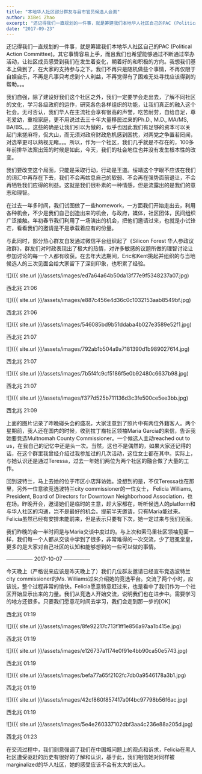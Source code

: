 ```yaml
---
title: "本地华人社区部分群友与县市官员候选人会面"
author: XiBei Zhao
excerpt: "还记得我们一直规划的一件事，就是筹建我们本地华人社区自己的PAC (Political Action Committee)。其它事情容易上手，而且我们也希望能够通过不断通过举办活动，让社区成员感受到我们在发生着变化。除了建设好我们这个社区之外，我们一定要学会走出去，了解不同社区的文化，学习各级政府的运作，研究各色各样组织的功能，让我们真正的融入这个社会"
date: "2017-09-23"
---
```


还记得我们一直规划的一件事，就是筹建我们本地华人社区自己的PAC (Political Action Committee)。其它事情容易上手，而且我们也希望能够通过不断通过举办活动，让社区成员感受到我们在发生着变化，朝着好的和积极的方向。我想我们基本上做到了，在大家的支持参与之下。我们不再只是随机做些个事情，不再仅限于自娱自乐，不再是凡事只考虑到个人利益，不再觉得有了困难无处寻找应该得到的帮助。。。

我们自强，除了建设好我们这个社区之外，我们一定要学会走出去，了解不同社区的文化，学习各级政府的运作，研究各色各样组织的功能，让我们真正的融入这个社会。无可否认，我们华人在主流社会享有很高的声誉，吃苦耐劳，自给自足，尊老爱幼，重视家庭，更不用说过去三十年大量移民过来的Ph.D., M.D., MA/MS, BA/BS。。。这些的确是让我们引以为傲的，似乎也因此我们有足够的资本可以关起门来搓麻将，侃大山，而无须对政府财政危机感到困扰，对两党之争置若罔闻，对选举更可以熟视无睹。。。所以，作为一个社区，我们几乎就是不存在的，100多年前排华法案出笼的时候是如此，今天，我们的社会地位也并没有发生根本性的改变。

我们要改变这个局面，只能是采取行动，行动是王道。绥靖这个字眼不应该在我们的词汇中再存在下去，我们不会再姑息自己的软弱、不会再在强势面前退让，不会再牺牲我们应得的利益。这就是我们很朴素的一种情感，但是流露出的是我们的意志和理智。

在过去一年多时间，我们试图做了一些homework，一方面我们开始走出去，利用各种机会，不少是我们自己创造出来的机会，与政府，媒体，社区团体，民间组织广泛接触。年初春节我们利用了一场演出的机会，把他们邀请过来，也就是小试锋芒，看看我们的邀请是不是承载着应有的份量。

与此同时，部分热心群友自发通过微信平台组织起了《Silicon Forest 华人参政议政群》，群友们对时政表现出了极大的热情，对许多敏感的议题所做的理智讨论让参加讨论的每一个人都有收获。在去年大选期间，Eric和Kent挑起并组织的与当地候选人的三次见面会给大家留下了深刻印象，也积累了经验。


![]({{ site.url }}/assets/images/ed7a64a64b50da13f77e9f5348237a07.jpg)

西北兆  21:06

![]({{ site.url }}/assets/images/e887c456e4d36c0c1032153aab8549bf.jpg)

西北兆  21:06

![]({{ site.url }}/assets/images/546085bd9b51ddaba4b027e3589e52f1.jpg)

西北兆  21:07

![]({{ site.url }}/assets/images/792ab1b504a9a7181390d1b989027614.jpg)

西北兆  21:07

![]({{ site.url }}/assets/images/7b5f4fc9cf5186f5e0b92480c6637b98.jpg)

西北兆  21:07

![]({{ site.url }}/assets/images/f377d525b711136d3c3fe500ce5ee3bb.jpg)

西北兆  21:09

上面的图片记录了昨晚碰头会的盛况，大家注意到了照片中有两位外籍客人。两个星期前，我人还在国内的时候，收到拉丁裔社区领袖Maria Garcia的来信，告诉我她要竞选Multnomah County Commissioner。一个候选人主动reached out to us，在我自己的记忆中还是头一次。当然，这也不是偶然的，如果大家还记得的话，在这个群里我曾经介绍过我参加过的几次活动，这位女士都在其中。实际上，与她认识还是通过Teressa，过去一年她们两位为两个社区的融合做了大量的工作。

回到波特兰，马上去她的位于市区小店拜访她。没想到的是，不仅Teressa也在那里，另外一位意欲竞选波特兰city commissioner的一位女士， Felicia Williams, President, Board of Directors for Downtown Neighborhood Association，也在场。昨晚开会，邀请她们是临时的主意，趁大家都在，听听候选人的platform和与华人社区的沟通，岂不是最好的机会。提前半天邀请，只有Maria能过来。Felicia虽然已经有安排未能前来，但是表示只要有下次，她一定过来与我们见面。

我们昨晚的会一半时间是与Maria交谈中度过的。与上次和索马里社区领袖见面一样，我们每一个人都从交谈中学到了很多，非常难得的一次交流，少了冠冕堂皇，更多的是大家对自己社区的认知和能够想到的一些可以做的事情。

—————  2017-10-07  —————

今天晚上（严格说来应该是昨天晚上了）我们几位群友邀请已经宣布竞选波特兰city commissioner的Ms. Williams过来介绍她的竞选平台。交流了两个小时，应该说，整个过程非常的愉快。Felicia愿意特意赶过来，也是看中了我们作为一个社区开始显示出来的力量。我们从竞选人开始交流，说明我们也在进步中。需要学习的地方还很多。只要我们愿意花时间去学习，我们会走到那一步的[OK]

西北兆  01:19

![]({{ site.url }}/assets/images/8fe92217c713f1ff1e856a97aa1b415e.jpg)

西北兆  01:19

![]({{ site.url }}/assets/images/e126737a1174e0f91e4bb90ca50e5743.jpg)

西北兆  01:19

![]({{ site.url }}/assets/images/befa77a65f2102fc7db0a9546178a3b1.jpg)

西北兆  01:19

![]({{ site.url }}/assets/images/42cf860f857417a0f4bc97798b56f6ac.jpg)

西北兆  01:19

![]({{ site.url }}/assets/images/5e4e260337102dbf3aa4c236e88a205d.jpg)

西北兆  01:23

在交流过程中，我们刻意强调了我们在中国城问题上的观点和诉求，Felicia在黑人社区遭受驱赶的历史有很好的了解和认识，基于此，我们相信她对同样被marginalized的华人社区，她的感受应该不会有太大的出入。
